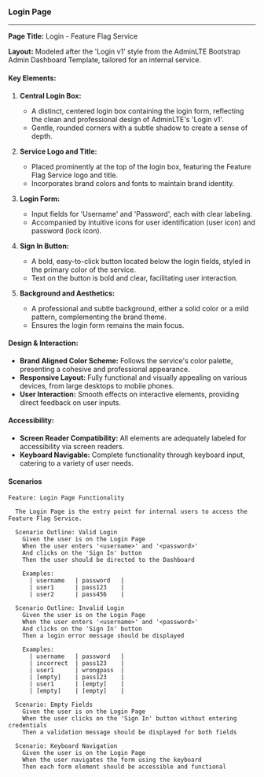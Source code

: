 ### Login Page

---

**Page Title:** Login - Feature Flag Service

**Layout:** Modeled after the 'Login v1' style from the AdminLTE Bootstrap Admin Dashboard Template, tailored for an internal service.

#### Key Elements:

1. **Central Login Box:**
   - A distinct, centered login box containing the login form, reflecting the clean and professional design of AdminLTE's 'Login v1'.
   - Gentle, rounded corners with a subtle shadow to create a sense of depth.

2. **Service Logo and Title:**
   - Placed prominently at the top of the login box, featuring the Feature Flag Service logo and title.
   - Incorporates brand colors and fonts to maintain brand identity.

3. **Login Form:**
   - Input fields for 'Username' and 'Password', each with clear labeling.
   - Accompanied by intuitive icons for user identification (user icon) and password (lock icon).

4. **Sign In Button:**
   - A bold, easy-to-click button located below the login fields, styled in the primary color of the service.
   - Text on the button is bold and clear, facilitating user interaction.

5. **Background and Aesthetics:**
   - A professional and subtle background, either a solid color or a mild pattern, complementing the brand theme.
   - Ensures the login form remains the main focus.

#### Design & Interaction:

- **Brand Aligned Color Scheme:** Follows the service's color palette, presenting a cohesive and professional appearance.
- **Responsive Layout:** Fully functional and visually appealing on various devices, from large desktops to mobile phones.
- **User Interaction:** Smooth effects on interactive elements, providing direct feedback on user inputs.

#### Accessibility:

- **Screen Reader Compatibility:** All elements are adequately labeled for accessibility via screen readers.
- **Keyboard Navigable:** Complete functionality through keyboard input, catering to a variety of user needs.

#### Scenarios

``` Gherkin
Feature: Login Page Functionality

  The Login Page is the entry point for internal users to access the Feature Flag Service.

  Scenario Outline: Valid Login
    Given the user is on the Login Page
    When the user enters '<username>' and '<password>'
    And clicks on the 'Sign In' button
    Then the user should be directed to the Dashboard

    Examples:
      | username   | password   |
      | user1      | pass123    |
      | user2      | pass456    |

  Scenario Outline: Invalid Login
    Given the user is on the Login Page
    When the user enters '<username>' and '<password>'
    And clicks on the 'Sign In' button
    Then a login error message should be displayed

    Examples:
      | username   | password   |
      | incorrect  | pass123    |
      | user1      | wrongpass  |
      | [empty]    | pass123    |
      | user1      | [empty]    |
      | [empty]    | [empty]    |

  Scenario: Empty Fields
    Given the user is on the Login Page
    When the user clicks on the 'Sign In' button without entering credentials
    Then a validation message should be displayed for both fields

  Scenario: Keyboard Navigation
    Given the user is on the Login Page
    When the user navigates the form using the keyboard
    Then each form element should be accessible and functional

```